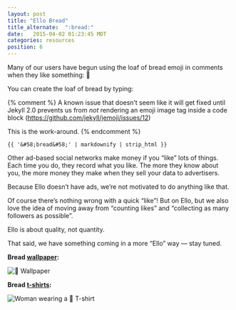 ```yaml
---
layout: post
title: "Ello Bread"
title_alternate:  ":bread:"
date:   2015-04-02 01:23:45 MDT
categories: resources
position: 6
---
```

Many of our users have begun using the loaf of bread emoji in comments when they like something: :bread:

You can create the loaf of bread by typing:

{% comment %}
A known issue that doesn’t seem like it will get fixed until Jekyll 2.0
prevents us from _not_ rendering an emoji image tag inside a code block
(https://github.com/jekyll/jemoji/issues/12)

This is the work-around.
{% endcomment %}

`{{ '&#58;bread&#58;' | markdownify | strip_html }}`

Other ad-based social networks make money if you “like” lots of things. Each time you do, they record what you like. The more they know about you, the more money they make when they sell your data to advertisers.

Because Ello doesn’t have ads, we’re not motivated to do anything like that.

Of course there’s nothing wrong with a quick “like”! But on Ello, but we also love the idea of moving away from “counting likes” and “collecting as many followers as possible”.

Ello is about quality, not quantity.

That said, we have something coming in a more “Ello” way — stay tuned.

**Bread [wallpaper](/wtf/resources/wallpapers/):**

![:bread: Wallpaper](https://d324imu86q1bqn.cloudfront.net/uploads/asset/attachment/1877350/ello-xhdpi-66312e5a.jpg)

**Bread [t-shirts](http://ello.threadless.com/#/product/bread/mens):**

![Woman wearing a :bread: T-shirt](https://d324imu86q1bqn.cloudfront.net/uploads/asset/attachment/1877351/ello-xhdpi-c12a5128.jpg)

